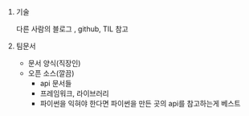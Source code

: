 1. 기술

   다른 사람의 블로그 , github, TIL 참고



2. 팀문서
   * 문서 양식(직장인)
   * 오픈 소스(깔끔)
     * api 문서들
     * 프레임워크, 라이브러리
     * 파이썬을 익혀야 한다면 파이썬을 만든 곳의 api를 참고하는게 베스트

